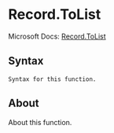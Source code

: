 # Record.ToList

Microsoft Docs: [Record.ToList](https://docs.microsoft.com/en-us/powerquery-m/record-tolist)

## Syntax

```
Syntax for this function.
```

## About

About this function.

